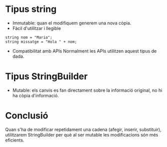 # Tipus string
* Immutable: quan el modifiquem generem una nova còpia.
* Fàcil d'utilitzar i llegible
```CSharp
string nom = "Maria";
string missatge = "Hola " + nom;
```
* Compatibilitat amb APIs
Normalment les APIs utilitzen aquest tipus de dada.  
# Tipus StringBuilder
* Mutable: els canvis es fan directament sobre la informació original, no hi ha còpia d'informació.
# Conclusió
Quan s'ha de modificar repetidament una cadena (afegir, inserir, substituir), utilitzarem StringBuilder per què al ser mutable les modificacions són més eficients.